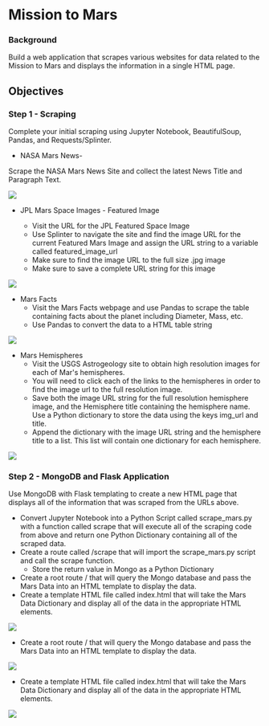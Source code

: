 # Mission to Mars

### Background

Build a web application that scrapes various websites for data related to the Mission to Mars and displays the information in a single HTML page.

## Objectives

### Step 1 - Scraping

Complete your initial scraping using Jupyter Notebook, BeautifulSoup, Pandas, and Requests/Splinter.

* NASA Mars News-

Scrape the NASA Mars News Site and collect the latest News Title and Paragraph Text.

![](https://github.com/poonam-ux/web-scraping-challenge_mission-to-mars/blob/main/Missions_to_Mars/Images/top_news_title_paragraph_sm.png)

* JPL Mars Space Images - Featured Image

    * Visit the URL for the JPL Featured Space Image
    * Use Splinter to navigate the site and find the image URL for the current Featured Mars Image and assign the URL string to a variable called featured_image_url
    * Make sure to find the image URL to the full size .jpg image
    * Make sure to save a complete URL string for this image
    
![](https://github.com/poonam-ux/web-scraping-challenge_mission-to-mars/blob/main/Missions_to_Mars/Images/featured_img_url.png)

* Mars Facts
    * Visit the Mars Facts webpage and use Pandas to scrape the table containing facts about the planet including Diameter, Mass, etc.
    * Use Pandas to convert the data to a HTML table string

![](https://github.com/poonam-ux/web-scraping-challenge_mission-to-mars/blob/main/Missions_to_Mars/Images/facts_df.png)

* Mars Hemispheres
    * Visit the USGS Astrogeology site to obtain high resolution images for each of Mar's hemispheres.
    * You will need to click each of the links to the hemispheres in order to find the image url to the full resolution image.
    * Save both the image URL string for the full resolution hemisphere image, and the Hemisphere title containing the hemisphere name. Use a Python dictionary to store the data using the keys img_url and title.
    * Append the dictionary with the image URL string and the hemisphere title to a list. This list will contain one dictionary for each hemisphere.

![](https://github.com/poonam-ux/web-scraping-challenge_mission-to-mars/blob/main/Missions_to_Mars/Images/hemisphere_title_urls_sm.png)

### Step 2 - MongoDB and Flask Application

Use MongoDB with Flask templating to create a new HTML page that displays all of the information that was scraped from the URLs above.

* Convert Jupyter Notebook into a Python Script called scrape_mars.py with a function called scrape that will execute all of the scraping code from above and return one Python Dictionary containing all of the scraped data.
* Create a route called /scrape that will import the scrape_mars.py script and call the scrape function.
    * Store the return value in Mongo as a Python Dictionary
* Create a root route / that will query the Mongo database and pass the Mars Data into an HTML template to display the data.
* Create a template HTML file called index.html that will take the Mars Data Dictionary and display all of the data in the appropriate HTML elements.

![](https://github.com/poonam-ux/web-scraping-challenge_mission-to-mars/blob/main/Missions_to_Mars/Images/mongodb_mars_collection_sm.png)

* Create a root route / that will query the Mongo database and pass the Mars Data into an HTML template to display the data.

![](https://github.com/poonam-ux/web-scraping-challenge_mission-to-mars/blob/main/Missions_to_Mars/Images/mars_landing_page_sm.png)

* Create a template HTML file called index.html that will take the Mars Data Dictionary and display all of the data in the appropriate HTML elements.

![](https://github.com/poonam-ux/web-scraping-challenge_mission-to-mars/blob/main/Missions_to_Mars/Images/mars_results_web_page_sm.png)
